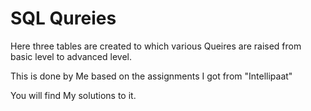 # SQL Qureies 

Here three tables are created to which various Queires are raised from basic level to advanced level.

This is done by Me based on the assignments I got from "Intellipaat"

You will find My solutions to it.
